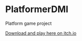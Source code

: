 # PlatformerDMI

Platform game project

[Download and play here on itch.io](https://jh318.itch.io/super-air-er-exe)
